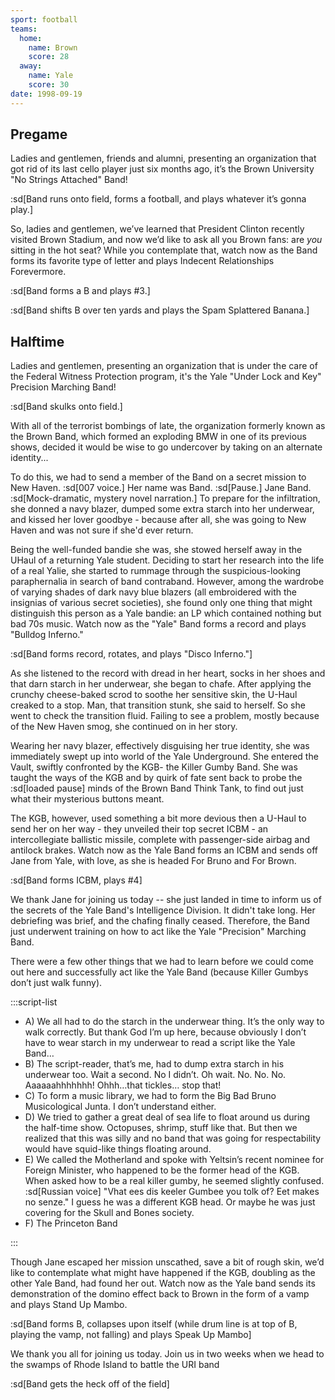 ```yaml
---
sport: football
teams:
  home:
    name: Brown
    score: 28
  away:
    name: Yale
    score: 30
date: 1998-09-19
---
```


## Pregame

Ladies and gentlemen, friends and alumni, presenting an organization that got rid of its last cello player just six months ago, it’s the Brown University "No Strings Attached" Band!

:sd[Band runs onto field, forms a football, and plays whatever it’s gonna play.]

So, ladies and gentlemen, we’ve learned that President Clinton recently visited Brown Stadium, and now we’d like to ask all you Brown fans: are _you_ sitting in the hot seat? While you contemplate that, watch now as the Band forms its favorite type of letter and plays Indecent Relationships Forevermore.

:sd[Band forms a B and plays #3.]

:sd[Band shifts B over ten yards and plays the Spam Splattered Banana.]

## Halftime

Ladies and gentlemen, presenting an organization that is under the care of the Federal Witness Protection program, it's the Yale "Under Lock and Key" Precision Marching Band!

:sd[Band skulks onto field.]

With all of the terrorist bombings of late, the organization formerly known as the Brown Band, which formed an exploding BMW in one of its previous shows, decided it would be wise to go undercover by taking on an alternate identity...

To do this, we had to send a member of the Band on a secret mission to New Haven. :sd[007 voice.] Her name was Band. :sd[Pause.] Jane Band. :sd[Mock-dramatic, mystery novel narration.] To prepare for the infiltration, she donned a navy blazer, dumped some extra starch into her underwear, and kissed her lover goodbye - because after all, she was going to New Haven and was not sure if she'd ever return.

Being the well-funded bandie she was, she stowed herself away in the UHaul of a returning Yale student. Deciding to start her research into the life of a real Yalie, she started to rummage through the suspicious-looking paraphernalia in search of band contraband. However, among the wardrobe of varying shades of dark navy blue blazers (all embroidered with the insignias of various secret societies), she found only one thing that might distinguish this person as a Yale bandie: an LP which contained nothing but bad 70s music. Watch now as the "Yale" Band forms a record and plays "Bulldog Inferno."

:sd[Band forms record, rotates, and plays "Disco Inferno."]

As she listened to the record with dread in her heart, socks in her shoes and that darn starch in her underwear, she began to chafe. After applying the crunchy cheese-baked scrod to soothe her sensitive skin, the U-Haul creaked to a stop. Man, that transition stunk, she said to herself. So she went to check the transition fluid. Failing to see a problem, mostly because of the New Haven smog, she continued on in her story.

Wearing her navy blazer, effectively disguising her true identity, she was immediately swept up into world of the Yale Underground. She entered the Vault, swiftly confronted by the KGB- the Killer Gumby Band. She was taught the ways of the KGB and by quirk of fate sent back to probe the :sd[loaded pause] minds of the Brown Band Think Tank, to find out just what their mysterious buttons meant.

The KGB, however, used something a bit more devious then a U-Haul to send her on her way - they unveiled their top secret ICBM - an intercollegiate ballistic missile, complete with passenger-side airbag and antilock brakes. Watch now as the Yale Band forms an ICBM and sends off Jane from Yale, with love, as she is headed For Bruno and For Brown.

:sd[Band forms ICBM, plays #4]

We thank Jane for joining us today -- she just landed in time to inform us of the secrets of the Yale Band's Intelligence Division. It didn't take long. Her debriefing was brief, and the chafing finally ceased. Therefore, the Band just underwent training on how to act like the Yale "Precision" Marching Band.

There were a few other things that we had to learn before we could come out here and successfully act like the Yale Band (because Killer Gumbys don’t just walk funny).

:::script-list

- A) We all had to do the starch in the underwear thing. It’s the only way to walk correctly. But thank God I’m up here, because obviously I don’t have to wear starch in my underwear to read a script like the Yale Band…
- B) The script-reader, that’s me, had to dump extra starch in his underwear too. Wait a second. No I didn’t. Oh wait. No. No. No. Aaaaaahhhhhhh! Ohhh…that tickles… stop that!
- C) To form a music library, we had to form the Big Bad Bruno Musicological Junta. I don’t understand either.
- D) We tried to gather a great deal of sea life to float around us during the half-time show. Octopuses, shrimp, stuff like that. But then we realized that this was silly and no band that was going for respectability would have squid-like things floating around.
- E) We called the Motherland and spoke with Yeltsin’s recent nominee for Foreign Minister, who happened to be the former head of the KGB. When asked how to be a real killer gumby, he seemed slightly confused. :sd[Russian voice] "Vhat ees dis keeler Gumbee you tolk of? Eet makes no senze." I guess he was a different KGB head. Or maybe he was just covering for the Skull and Bones society.
- F) The Princeton Band

:::

Though Jane escaped her mission unscathed, save a bit of rough skin, we’d like to contemplate what might have happened if the KGB, doubling as the other Yale Band, had found her out. Watch now as the Yale band sends its demonstration of the domino effect back to Brown in the form of a vamp and plays Stand Up Mambo.

:sd[Band forms B, collapses upon itself (while drum line is at top of B, playing the vamp, not falling) and plays Speak Up Mambo]

We thank you all for joining us today. Join us in two weeks when we head to the swamps of Rhode Island to battle the URI band

:sd[Band gets the heck off of the field]
